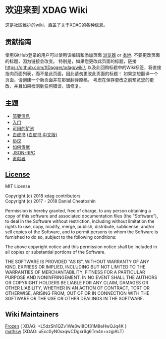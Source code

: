 # 欢迎来到 XDAG Wiki

这是社区维护的wiki，涵盖了关于XDAG的各种信息。

## 贡献指南

使用GitHub登录的用户可以使用该编辑和添加页面
 [浏览器](https://help.github.com/articles/editing-wiki-pages-via-the-online-interface) or [本地](https://help.github.com/articles/adding-and-editing-wiki-pages-locally). 不要更改页面的标题，因为链接会改变。 特别是，如果您更改此页面的标题，链接 https://github.com/XDagger/xdag/wiki/, 以及此回购标题中的Wiki标签，将直接指向页面列表，而不是此页面，因此请勿更改此页面的标题！ 如果您想翻译一个页面，请创建一个新页面并在那里翻译原稿。 考虑在保存更改之前预览您的更改，并且如果检测到任何错误，请修复。

## 主题

* [简要信息](https://github.com/XDagger/xdag/wiki/Dagger-%5BXDAG%5D-information)  
* [入门](https://github.com/XDagger/xdag/wiki/Get-a-wallet)  
* [可用的矿池](https://github.com/XDagger/xdag/wiki/Mineable-Pool-List)  
* [白皮书](https://github.com/XDagger/xdag/blob/master/WhitePaper.md)   [(白皮书 中文版)](https://github.com/XDagger/xdag/blob/master/WhitePaper%20zh-cn.md)  
* [协议](https://github.com/XDagger/xdag/blob/master/Protocol.md)  
* [如何贡献](https://github.com/XDagger/xdag/blob/master/Contributing.md)  
* [JSON-RPC](https://github.com/XDagger/xdag/wiki/JSON-RPC-API)  
* [贡献者](https://github.com/XDagger/xdag/blob/master/CONTRIBUTORS.md)  

## [License](https://github.com/XDagger/xdag/blob/master/LICENSE)

MIT License

Copyright (c) 2018 xdag contributors  
Copyright (c) 2017 - 2018 Daniel Cheatoshin

Permission is hereby granted, free of charge, to any person obtaining a copy
of this software and associated documentation files (the "Software"), to deal
in the Software without restriction, including without limitation the rights
to use, copy, modify, merge, publish, distribute, sublicense, and/or sell
copies of the Software, and to permit persons to whom the Software is
furnished to do so, subject to the following conditions:

The above copyright notice and this permission notice shall be included in all
copies or substantial portions of the Software.

THE SOFTWARE IS PROVIDED "AS IS", WITHOUT WARRANTY OF ANY KIND, EXPRESS OR
IMPLIED, INCLUDING BUT NOT LIMITED TO THE WARRANTIES OF MERCHANTABILITY,
FITNESS FOR A PARTICULAR PURPOSE AND NONINFRINGEMENT. IN NO EVENT SHALL THE
AUTHORS OR COPYRIGHT HOLDERS BE LIABLE FOR ANY CLAIM, DAMAGES OR OTHER
LIABILITY, WHETHER IN AN ACTION OF CONTRACT, TORT OR OTHERWISE, ARISING FROM,
OUT OF OR IN CONNECTION WITH THE SOFTWARE OR THE USE OR OTHER DEALINGS IN THE
SOFTWARE.

## Wiki Maintainers
[Frozen](https://github.com/xrdavies) ( XDAG: +L5dzSh1QZv1We3wi8Of31M8eHwQJq4K )  
[mathsw](https://github.com/mathsw) (XDAG: uEcc0yN0sxqwCDgxr6g6Tm4n+xzgiALT)
